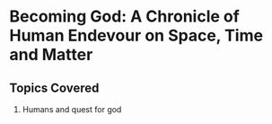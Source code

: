 # Becoming God: A Chronicle of Human Endevour on Space, Time and Matter

## Topics Covered

1. Humans and quest for god
